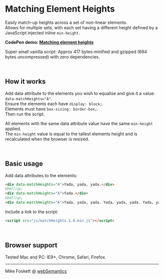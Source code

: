 <h1>Matching Element Heights</h1>

Easily match-up heights across a set of non-linear elements.<br>
Allows for multiple sets, with each set having a different height defined by a JavaScript injected inline ``` min-height ```.

<strong>CodePen demo: <a href="http://codepen.io/2kool2/pen/MbqGOQ">Matching element heights</a></strong>

Super small vanilla script: Approx 417 bytes minified and gzipped (694 bytes uncompressed) with zero dependencies.


<br>
<h2>How it works</h2>

Add data attribute to the elements you wish to equalise and give it a value: ``` data-matchHeights="A" ```.<br>
Ensure the elements each have ``` display: block; ```.<br>
Elements must have ``` box-sizing: border-box; ```.<br>
Then run the script.

All elements with the same data attribute value have the same ``` min-height ``` applied.<br>
The ``` min-height ``` value is equal to the tallest elements height and is recalculated when the browser is resized.

<br>
<h2>Basic usage</h2>

Add data attributes to the elements:

```html
<div data-matchHeights="A">Yada, yada, yada.</div>
&hellip;
<div data-matchHeights="A">Yada.</div>
&hellip;
<div data-matchHeights="A">Yada, yada, yada. Yada, yada, yada. Yada, yada, yada.</div>
```

Include a link to the script:

```html
<script src="js/matchHeights.1.0.min.js"></script>
```

<br>
<h2>Browser support</h2>

Tested Mac and PC: IE9+, Chrome, Safari, Firefox.


<hr>
Mike Foskett @ <a href="https://websemantics.uk/">webSemantics</a>
